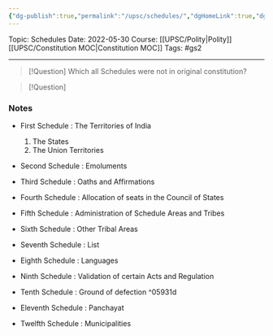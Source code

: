 ```yaml
---
{"dg-publish":true,"permalink":"/upsc/schedules/","dgHomeLink":true,"dgPassFrontmatter":false}
---
```


Topic: Schedules
Date: 2022-05-30
Course: [[UPSC/Polity|Polity]] [[UPSC/Constitution MOC|Constitution MOC]]
Tags: #gs2

---

> [!Question] Which all Schedules were not in original constitution? 


> [!Question]

### Notes
- First Schedule : The Territories of India
	1. The States
	2. The Union Territories

- Second Schedule : Emoluments 

- Third Schedule : Oaths and Affirmations

- Fourth Schedule : Allocation of seats in the Council of States

- Fifth Schedule : Administration of Schedule Areas and Tribes

- Sixth Schedule : Other Tribal Areas

- Seventh Schedule : List 

- Eighth Schedule : Languages 

- Ninth Schedule : Validation of certain Acts and Regulation

- Tenth Schedule : Ground of defection 
 ^05931d
- Eleventh Schedule : Panchayat

- Twelfth Schedule : Municipalities 





